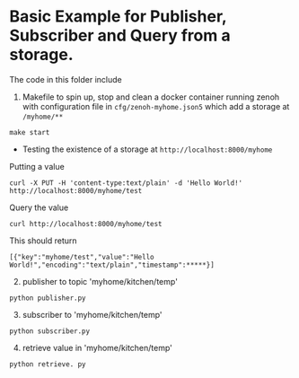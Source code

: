 # Basic Example for Publisher, Subscriber and Query from a storage. 

The code in this folder include
1. Makefile to spin up, stop and clean a docker container running zenoh with configuration file in `cfg/zenoh-myhome.json5` which add a storage at `/myhome/**`
```
make start
```

- Testing the existence of a storage at `http://localhost:8000/myhome`

Putting a value
```
curl -X PUT -H 'content-type:text/plain' -d 'Hello World!' http://localhost:8000/myhome/test
```
Query the value
```
curl http://localhost:8000/myhome/test
```
This should return
```
[{"key":"myhome/test","value":"Hello World!","encoding":"text/plain","timestamp":*****}]
```

2. publisher to topic 'myhome/kitchen/temp'
```
python publisher.py
```
3. subscriber to 'myhome/kitchen/temp'
```
python subscriber.py
```

4. retrieve value in 'myhome/kitchen/temp'
```
python retrieve. py
```